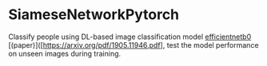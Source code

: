 # SiameseNetworkPytorch

Classify people using DL-based image classification model [efficientnetb0](https://github.com/lukemelas/EfficientNet-PyTorch) [(paper)]([https://arxiv.org/pdf/1905.11946.pdf], test the model performance on unseen images during training.
